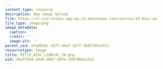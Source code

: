 ```yaml
---
content_type: resource
description: New image Upload
file: https://ol-ocw-studio-app-qa.s3.amazonaws.com/courses/18-02sc-multivariable-calculus-fall-2010/26ef550da8e6d8bfdd7e2507db8e15a2_MIT18_02SC_L18Brds_10.png
file_type: image/png
image_metadata:
  caption: ''
  credit: ''
  image-alt: ''
parent_uid: efa093dc-347f-d4af-527f-1b857bb14f2c
resourcetype: Image
title: MIT18_02SC_L18Brds_10.png
uid: 26ef550d-a8e6-d8bf-dd7e-2507db8e15a2
---
```

